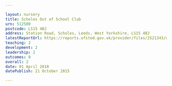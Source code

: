 ```yaml
---

layout: nursery
title: Scholes Out of School Club
urn: 512500
postcode: LS15 4BJ
address: Station Road, Scholes, Leeds, West Yorkshire, LS15 4BJ
latestReportUrl: https://reports.ofsted.gov.uk/provider/files/2521343/urn/512500.pdf
teaching: 2
development: 2
leadership: 2
outcomes: 0
overall: 2
date: 01 April 2018 
datePublish: 21 October 2015

---
```

